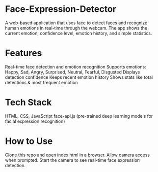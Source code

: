 # Face-Expression-Detector
A web-based application that uses face to detect faces and recognize human emotions in real-time through the webcam. The app shows the current emotion, confidence level, emotion history, and simple statistics.
# Features

Real-time face detection and emotion recognition
Supports emotions: Happy, Sad, Angry, Surprised, Neutral, Fearful, Disgusted
Displays detection confidence
Keeps recent emotion history
Shows stats like total detections & most frequent emotion

# Tech Stack

HTML, CSS, JavaScript
face-api.js (pre-trained deep learning models for facial expression recognition)

# How to Use

Clone this repo and open index.html in a browser.
Allow camera access when prompted.
Start the camera to see real-time face expression detection.
